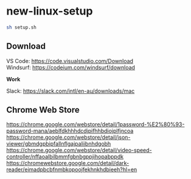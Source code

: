 # new-linux-setup
```bash
sh setup.sh
```

## Download
VS Code: https://code.visualstudio.com/Download  
Windsurf: https://codeium.com/windsurf/download  

**Work**

Slack: https://slack.com/intl/en-au/downloads/mac

## Chrome Web Store
https://chrome.google.com/webstore/detail/1password-%E2%80%93-password-mana/aeblfdkhhhdcdjpifhhbdiojplfjncoa
https://chrome.google.com/webstore/detail/json-viewer/gbmdgpbipfallnflgajpaliibnhdgobh
https://chrome.google.com/webstore/detail/video-speed-controller/nffaoalbilbmmfgbnbgppjihopabppdk
https://chromewebstore.google.com/detail/dark-reader/eimadpbcbfnmbkopoojfekhnkhdbieeh?hl=en
